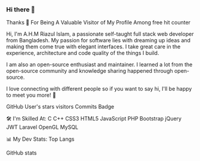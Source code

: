 ### Hi there 👋

<!--
**rihasan/rihasan** is a ✨ _special_ ✨ repository because its `README.md` (this file) appears on your GitHub profile.

Here are some ideas to get you started:

- 🔭 I’m currently working on ...
- 🌱 I’m currently learning ...
- 👯 I’m looking to collaborate on ...
- 🤔 I’m looking for help with ...
- 💬 Ask me about ...
- 📫 How to reach me: ...
- 😄 Pronouns: ...
- ⚡ Fun fact: ...
-->

Thanks 💙 For Being A Valuable Visitor of My Profile Among free hit counter

Hi, I'm A.H.M Riazul Islam, a passionate self-taught full stack web developer from Bangladesh. My passion for software lies with dreaming up ideas and making them come true with elegant interfaces. I take great care in the experience, architecture and code quality of the things I build.

I am also an open-source enthusiast and maintainer. I learned a lot from the open-source community and knowledge sharing happened through open-source.

I love connecting with different people so if you want to say hi, I'll be happy to meet you more! 🥰

GitHub User's stars visitors Commits Badge

🛠️ I'm Skilled At:
C C++ CSS3 HTML5 JavaScript PHP Bootstrap jQuery JWT Laravel OpenGL MySQL

📊 My Dev Stats:
Top Langs

GitHub stats


